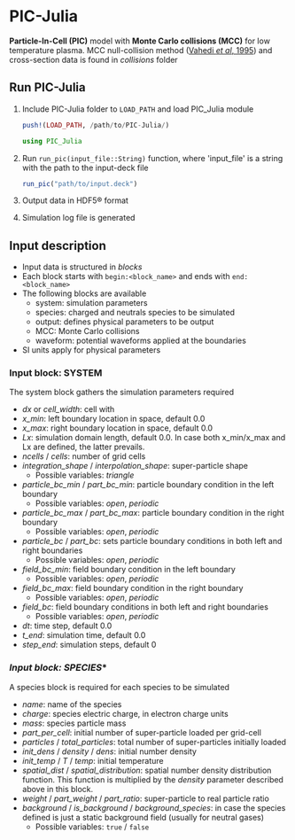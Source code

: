 # **PIC-Julia**
**Particle-In-Cell (PIC)** model with **Monte Carlo collisions (MCC)** for low temperature plasma. 
MCC null-collision method ([Vahedi *et al*, 1995](https://doi.org/10.1016/0010-4655(94)00171-W)) and  cross-section data is found in *collisions* folder


##  **Run PIC-Julia**
 1. Include PIC-Julia folder to ``LOAD_PATH`` and load PIC_Julia module

    ```Julia
    push!(LOAD_PATH, /path/to/PIC-Julia/)

    using PIC_Julia
    ```

 2. Run ``run_pic(input_file::String)`` function, where 'input_file' is a string with the path to the input-deck file
    ```Julia
    run_pic("path/to/input.deck")
    ```
 3. Output data in HDF5® format
 4. Simulation log file is generated
 

## **Input description**
 - Input data is structured in *blocks*
 - Each block starts with ``begin:<block_name>`` and ends with ``end:<block_name>``
 - The following blocks are available
    - system: simulation parameters
    - species: charged and neutrals species to be simulated
    - output: defines physical parameters to be output 
    - MCC: Monte Carlo collisions
    - waveform: potential waveforms applied at the boundaries
- SI units apply for physical parameters

### **Input block: SYSTEM**
The system block gathers the simulation parameters required

- *dx* or *cell_width*: cell with
- *x_min*: left boundary location in space, default 0.0
- *x_max*: right boundary location in space, default 0.0
- *Lx*: simulation domain length, default 0.0. In case both x_min/x_max and Lx are defined, the latter prevails.
- *ncells* / *cells*: number of grid cells
- *integration_shape* / *interpolation_shape*: super-particle shape
    - Possible variables: *triangle*
- *particle_bc_min* / *part_bc_min*: particle boundary condition in the left boundary
    - Possible variables: *open*, *periodic*
- *particle_bc_max* / *part_bc_max*: particle boundary condition in the right boundary
    - Possible variables: *open*, *periodic*
- *particle_bc* / *part_bc*: sets particle boundary conditions in both left and right boundaries
    - Possible variables: *open*, *periodic*
- *field_bc_min*: field boundary condition in the left boundary
    - Possible variables: *open*, *periodic*
- *field_bc_max*: field boundary condition in the right boundary
    - Possible variables: *open*, *periodic*
- *field_bc*: field boundary conditions in both left and right boundaries
    - Possible variables: *open*, *periodic*
- *dt*: time step, default 0.0
- *t_end*: simulation time, default 0.0
- *step_end*: simulation steps, default 0

### *Input block: SPECIES**
A species block is required for each species to be simulated

- *name*: name of the species
- *charge*: species electric charge, in electron charge units
- *mass*: species particle mass
- *part_per_cell*: initial number of super-particle loaded per grid-cell
- *particles* / *total_particles*: total number of super-particles initially loaded
- *init_dens* / *density* / *dens*: initial number density
- *init_temp* / *T* / *temp*: initial temperature
- *spatial_dist* / *spatial_distribution*: spatial number density distribution function. This function is multiplied by the *density* parameter described above in this block. 
- *weight* / *part_weight* / *part_ratio*: super-particle to real particle ratio
- *background* / *is_background* / *background_species*: in case the species defined is just a static background field (usually for neutral gases)
    - Possible variables: ``true`` / ``false``